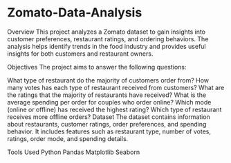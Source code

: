 # Zomato-Data-Analysis
Overview
This project analyzes a Zomato dataset to gain insights into customer preferences, restaurant ratings, and ordering behaviors. The analysis helps identify trends in the food industry and provides useful insights for both customers and restaurant owners.

Objectives
The project aims to answer the following questions:

What type of restaurant do the majority of customers order from?
How many votes has each type of restaurant received from customers?
What are the ratings that the majority of restaurants have received?
What is the average spending per order for couples who order online?
Which mode (online or offline) has received the highest rating?
Which type of restaurant receives more offline orders?
Dataset
The dataset contains information about restaurants, customer ratings, order preferences, and spending behavior. It includes features such as restaurant type, number of votes, ratings, order mode, and spending details.

Tools Used
Python
Pandas
Matplotlib
Seaborn
